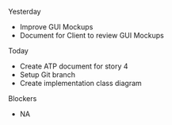 Yesterday
- Improve GUI Mockups
- Document for Client to review GUI Mockups

Today
- Create ATP document for story 4
- Setup Git branch
- Create implementation class diagram

Blockers
- NA
